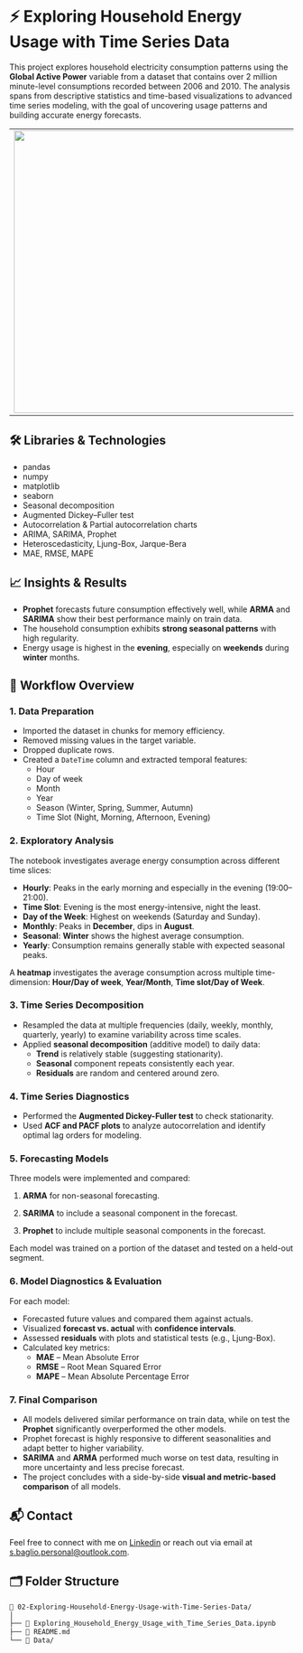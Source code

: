 # ⚡ Exploring Household Energy Usage with Time Series Data

This project explores household electricity consumption patterns using the **Global Active Power** variable from a dataset that contains over 2 million minute-level consumptions recorded between 2006 and 2010. The analysis spans from descriptive statistics and time-based visualizations to advanced time series modeling, with the goal of uncovering usage patterns and building accurate energy forecasts.



<table>
  <tr>
    <td><img src="https://github.com/user-attachments/assets/8ec7e5a0-d7fa-4ea2-801b-3397ce93ab60" width="650" height="500"/></td>
    <td><img src="https://github.com/user-attachments/assets/d5261acb-c8b3-4f59-9a7f-1e78ddbb6364" width="500" height="500"/></td>
  </tr>
</table>

## 🛠️ Libraries & Technologies
- pandas
- numpy
- matplotlib
- seaborn
- Seasonal decomposition
- Augmented Dickey–Fuller test
- Autocorrelation & Partial autocorrelation charts
- ARIMA, SARIMA, Prophet
- Heteroscedasticity, Ljung-Box, Jarque-Bera
- MAE, RMSE, MAPE

## 📈 Insights & Results
- **Prophet** forecasts future consumption effectively well, while **ARMA** and **SARIMA** show their best performance mainly on train data.
- The household consumption exhibits **strong seasonal patterns** with high regularity.
- Energy usage is highest in the **evening**, especially on **weekends** during **winter** months.

## 🧱 Workflow Overview
### 1. Data Preparation

- Imported the dataset in chunks for memory efficiency.
- Removed missing values in the target variable.
- Dropped duplicate rows.
- Created a `DateTime` column and extracted temporal features:
  - Hour
  - Day of week
  - Month
  - Year
  - Season (Winter, Spring, Summer, Autumn)
  - Time Slot (Night, Morning, Afternoon, Evening)

### 2. Exploratory Analysis

The notebook investigates average energy consumption across different time slices:

- **Hourly**: Peaks in the early morning and especially in the evening (19:00–21:00).
- **Time Slot**: Evening is the most energy-intensive, night the least.
- **Day of the Week**: Highest on weekends (Saturday and Sunday).
- **Monthly**: Peaks in **December**, dips in **August**.
- **Seasonal**: **Winter** shows the highest average consumption.
- **Yearly**: Consumption remains generally stable with expected seasonal peaks.

A **heatmap** investigates the average consumption across multiple time-dimension: **Hour/Day of week**, **Year/Month**, **Time slot/Day of Week**.


### 3. Time Series Decomposition

- Resampled the data at multiple frequencies (daily, weekly, monthly, quarterly, yearly) to examine variability across time scales.
- Applied **seasonal decomposition** (additive model) to daily data:
  - **Trend** is relatively stable (suggesting stationarity).
  - **Seasonal** component repeats consistently each year.
  - **Residuals** are random and centered around zero.

### 4. Time Series Diagnostics

- Performed the **Augmented Dickey-Fuller test** to check stationarity.
- Used **ACF and PACF plots** to analyze autocorrelation and identify optimal lag orders for modeling.

### 5. Forecasting Models

Three models were implemented and compared:

1. **ARMA** for non-seasonal forecasting.

2. **SARIMA** to include a seasonal component in the forecast.

3. **Prophet** to include multiple seasonal components in the forecast.

Each model was trained on a portion of the dataset and tested on a held-out segment.

### 6. Model Diagnostics & Evaluation

For each model:

- Forecasted future values and compared them against actuals.
- Visualized **forecast vs. actual** with **confidence intervals**.
- Assessed **residuals** with plots and statistical tests (e.g., Ljung-Box).
- Calculated key metrics:
  - **MAE** – Mean Absolute Error
  - **RMSE** – Root Mean Squared Error
  - **MAPE** – Mean Absolute Percentage Error


### 7. Final Comparison

- All models delivered similar performance on train data, while on test the **Prophet** significantly overperformed the other models.
- Prophet forecast is highly responsive to different seasonalities and adapt better to higher variability.
- **SARIMA** and **ARMA** performed much worse on test data, resulting in more uncertainty and less precise forecast.
- The project concludes with a side-by-side **visual and metric-based comparison** of all models.

## 📬 Contact
Feel free to connect with me on [Linkedin](https://www.linkedin.com/in/stefano-baglio/) or reach out via email at s.baglio.personal@outlook.com.


## 🗂️ Folder Structure

```bash
📁 02-Exploring-Household-Energy-Usage-with-Time-Series-Data/
│
├── 📓 Exploring_Household_Energy_Usage_with_Time_Series_Data.ipynb
├── 📄 README.md
└── 📁 Data/

